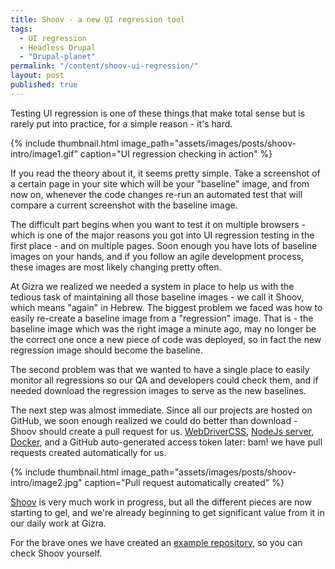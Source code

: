 ```yaml
---
title: Shoov - a new UI regression tool
tags:
  - UI regression
  - Headless Drupal
  - "Drupal-planet"
permalink: "/content/shoov-ui-regression/"
layout: post
published: true
---
```




Testing UI regression is one of these things that make total sense but is rarely put into practice, for a simple reason - it's hard.

{% include thumbnail.html image_path="assets/images/posts/shoov-intro/image1.gif" caption="UI regression checking in action" %}

If you read the theory about it, it seems pretty simple. Take a screenshot of a certain page in your site which will be your "baseline" image, and from now on, whenever the code changes re-run an automated test that will compare a current screenshot with the baseline image.

<!-- more -->

The difficult part begins when you want to test it on multiple browsers - which is one of the major reasons you got into UI regression testing in the first place - and on multiple pages. Soon enough you have lots of baseline images on your hands, and if you follow an agile development process, these images are most likely changing pretty often.

At Gizra we realized we needed a system in place to help us with the tedious task of maintaining all those baseline images - we call it Shoov, which means "again" in Hebrew. The biggest problem we faced was how to easily re-create a baseline image from a "regression" image. That is - the baseline image which was the right image a minute ago, may no longer be the correct one once a new piece of code was deployed, so in fact the new regression image should become the baseline.

The second problem was that we wanted to have a single place to easily monitor all regressions so our QA and developers could check them, and if needed download the regression images to serve as the new baselines.

The next step was almost immediate. Since all our projects are hosted on GitHub, we soon enough realized we could do better than download - Shoov should create a pull request for us. [WebDriverCSS](https://github.com/webdriverio/webdrivercss), [NodeJs server](https://github.com/shoov/shoov-pr-server), [Docker](https://github.com/shoov/docker-shoov-pr), and a GitHub auto-generated access token later: bam! we have pull requests created automatically for us.

{% include thumbnail.html image_path="assets/images/posts/shoov-intro/image2.jpg" caption="Pull request automatically created" %}

[Shoov](https://github.com/shoov/shoov) is very much work in progress, but all the different pieces are now starting to gel, and we're already beginning to get significant value from it in our daily work at Gizra.

For the brave ones we have created an [example repository](https://github.com/shoov/test-example), so you can check Shoov yourself.
